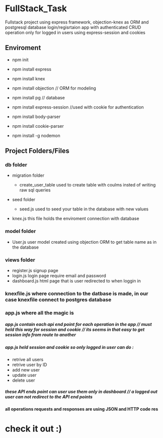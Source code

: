 # FullStack_Task
Fullstack project using express framework, objection-knex as ORM and postgresql database 
login/regisrtaion app with authenticated CRUD operation only for logged in users using express-session and cookies 

## Enviroment
* npm init

* npm install express

* npm install knex

* npm install objection // ORM for modeling

* npm install pg // database 

* npm install express-session //used with cookie for authentication

* npm install body-parser

* npm install cookie-parser

* npm install -g nodemon

## Project Folders/Files

### db folder
* migration folder
    * create_user_table  used to create table  with coulms insted of writing raw sql queries

* seed folder
    * seed.js  used to seed your table in the database with new values
    
* knex.js this file holds the enviroment connection with database

### model folder
* User.js   user model created using objection ORM to get table name as in the database

### views folder
* register.js signup page 
* login.js  login page require email and password
* dashboard.js  html page that is user redirected to when loggin in

### knexfile.js  where connection to the datbase is made, in our case knexfile connect to postgres database

### app.js  where all the magic is 
##### app.js contain each api end point for each operation in the app // must held this way for session and cookie // its seems in that easy to get session info from route to another 
##### app.js held session and cookie so only logged in user can do :
* retrive all users 
* retrive user by ID 
* add new user 
* update user 
* delete user 
##### these API ends point can user use them only in dashboard // a logged out user can not redirect to the API end points
#### all operations requests and responses are using JSON and HTTP code res 

# check it out :)

